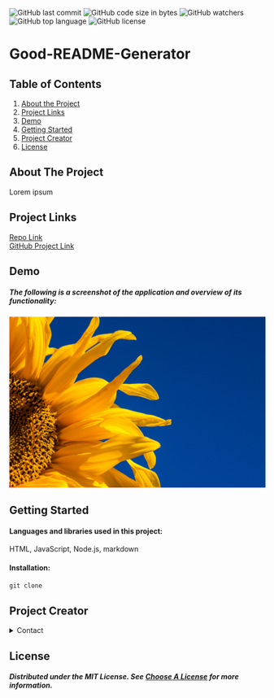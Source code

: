 ![GitHub last commit](https://img.shields.io/github/last-commit/onomatopoetica/Good-README-Generator)  ![GitHub code size in bytes](https://img.shields.io/github/languages/code-size/onomatopoetica/Good-README-Generator)  ![GitHub watchers](https://img.shields.io/github/watchers/onomatopoetica/Good-README-Generator?label=Watch&style=social)  ![GitHub top language](https://img.shields.io/github/languages/top/onomatopoetica/Good-README-Generator)  ![GitHub license](https://img.shields.io/badge/license-MIT-blueviolet) <br> 

# Good-README-Generator <br>
    
## Table of Contents
1. [About the Project](#About-The-Project)
1. [Project Links](#Project-Links)
1. [Demo](#Demo)
1. [Getting Started](#Getting-Started)
1. [Project Creator](#Project-Creator)
1. [License](#License)
    
## About The Project <br>
Lorem ipsum
    
## Project Links
[Repo Link](https://github.com/onomatopoetica/Good-README-Generator) <br>
[GitHub Project Link](https://onomatopoetica.github.io/Good-README-Generator/)
    
## Demo
    
##### The following is a screenshot of the application and overview of its functionality: <br>
    
![Screenshot](https://github.com/onomatopoetica/work-day-scheduler/blob/main/assets/sunflower.png) 
    
## Getting Started
    
#### Languages and libraries used in this project:
HTML, JavaScript, Node.js, markdown
    
#### Installation: <br>
```  
git clone
```
    
## Project Creator
<details>
    <summary>Contact</summary>
    jen@jen.com
</details>
    
## License
##### Distributed under the MIT License. See [Choose A License](https://choosealicense.com/) for more information.